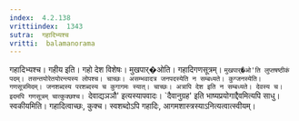 ```yaml
---
index:  4.2.138
vrittiindex:  1343
sutra:  गहादिभ्यश्च
vritti:  balamanorama 
---
```


गहादिभ्यश्च। गहीय इति। गहो देश विशेषः। मुखपार्�ओति। गहादिगणसूत्रम्। `मुखपार्�ओ'ति लुप्तषष्ठीकं पदम्। तसन्तयोरेतयोरन्त्यस्य लोपश्च। चाच्छः। असम्भवादत्र जनपदस्येति न सम्बध्यते। कुग्जनस्येति। गणसूत्रमिदम्। जनशब्दस्य परशब्दस्य च कुगागमः स्यात्। चाच्छः। अत्रापि देश इति न सम्बध्यते। देवस्य च। इदमपि गणसूत्रम् चात्कुक्छश्च। `देवाद्यञञौ' इत्यस्यापवादः। `दैवानुग्रह' इति भाष्यप्रयोगाद्दैवमित्यपि साधु। स्वकीयमिति। गहादित्वाच्छः, कुक्च। स्वशब्दोऽपि गहादिः, आगमशास्त्रस्याऽनित्यत्वात्स्वीयम्। 


